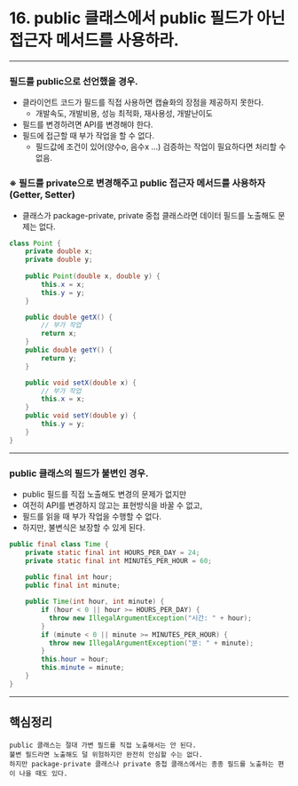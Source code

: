 # 16. public 클래스에서 public 필드가 아닌 접근자 메서드를 사용하라.

---

### 필드를 public으로 선언했을 경우.
- 클라이언트 코드가 필드를 직접 사용하면 캡슐화의 장점을 제공하지 못한다.
  - 개발속도, 개발비용, 성능 최적화, 재사용성, 개발난이도
- 필드를 변경하려면 API를 변경해야 한다.
- 필드에 접근할 때 부가 작업을 할 수 없다.
  - 필드값에 조건이 있어(양수o, 음수x ...) 검증하는 작업이 필요하다면 처리할 수 없음.

### ※ 필드를 private으로 변경해주고 public 접근자 메서드를 사용하자(Getter, Setter)
- 클래스가 package-private, private 중첩 클래스라면 데이터 필드를 노출해도 문제는 없다.

```java
class Point {
    private double x;
    private double y;
    
    public Point(double x, double y) {
        this.x = x;
        this.y = y;
    }

    public double getX() {
        // 부가 작업
        return x;
    }
    public double getY() {
        return y;
    }

    public void setX(double x) {
        // 부가 작업
        this.x = x;
    }
    public void setY(double y) {
        this.y = y;
    }
}
```

---

### public 클래스의 필드가 불변인 경우.

- public 필드를 직접 노출해도 변경의 문제가 없지만
- 여전히 API를 변경하지 않고는 표현방식을 바꿀 수 없고,
- 필드를 읽을 때 부가 작업을 수행할 수 없다.
- 하지만, 불변식은 보장할 수 있게 된다.
```java
public final class Time {
    private static final int HOURS_PER_DAY = 24;
    private static final int MINUTES_PER_HOUR = 60;
    
    public final int hour;
    public final int minute;

    public Time(int hour, int minute) {
        if (hour < 0 || hour >= HOURS_PER_DAY) {
          throw new IllegalArgumentException("시간: " + hour);
        }
        if (minute < 0 || minute >= MINUTES_PER_HOUR) {
          throw new IllegalArgumentException("분: " + minute);
        }
        this.hour = hour;
        this.minute = minute;
    }
}
```

---

## 핵심정리

```
public 클래스는 절대 가변 필드를 직접 노출해서는 안 된다.
불변 필드라면 노출해도 덜 위험하지만 완전히 안심할 수는 없다.
하지만 package-private 클래스나 private 중첩 클래스에서는 종종 필드를 노출하는 편이 나을 때도 있다.
```